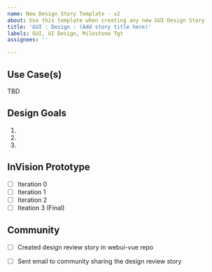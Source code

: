 ```yaml
---
name: New Design Story Template - v2
about: Use this template when creating any new GUI Design Story
title: 'GUI : Design : (Add story title here)'
labels: GUI, UI Design, Milestone Tgt
assignees: ''

---
```


## Use Case(s)
TBD

## Design Goals
1.
1.
1.

## InVision Prototype
- [ ] Iteration 0
- [ ] Iteration 1
- [ ] Iteration 2
- [ ] Iteation 3 (Final)

## Community
- [ ] Created design review story in webui-vue repo
- [ ] Sent email to community sharing the design review story

